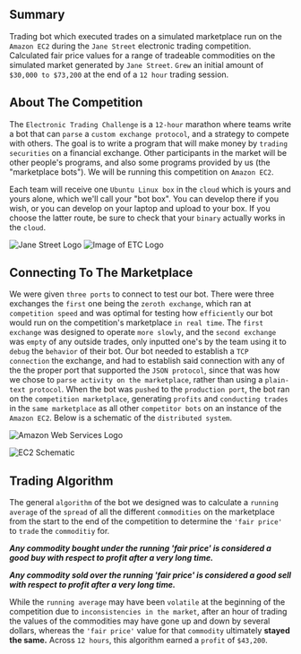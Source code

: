 ## Summary
Trading bot which executed trades on a simulated marketplace run on the `Amazon EC2` during the `Jane Street` electronic trading competition. Calculated fair price values for a range of tradeable commodities on the simulated market generated by `Jane Street`. `Grew` an initial amount of `$30,000 to $73,200` at the end of a `12 hour` trading session.

## About The Competition
The `Electronic Trading Challenge` is a `12-hour` marathon where teams write a bot that can `parse` a `custom exchange protocol`, and a strategy to compete with others. The goal is to write a program that will make money by `trading securities` on a financial exchange. Other participants in the market will be other people's programs, and also some programs provided by us (the "marketplace bots"). We will be running this competition on `Amazon EC2`.

Each team will receive one `Ubuntu Linux box` in the `cloud` which is yours and yours alone, which we'll call your "bot box". You can develop there if you wish, or you can develop on your laptop and upload to your box. If you choose the latter route, be sure to check that your `binary` actually works in the `cloud`.

![Jane Street Logo](https://i.imgur.com/Thqrmo5.jpg?raw=true) ![Image of ETC Logo](https://i.imgur.com/wcc6BgL.png?raw=true)


## Connecting To The Marketplace
We were given `three ports` to connect to test our bot. There were three exchanges the `first` one being the `zeroth exchange`, which ran at `competition speed` and was optimal for testing how `efficiently` our bot would run on the competition's marketplace `in real time`. The `first exchange` was designed to operate `more slowly`, and the `second exchange` was `empty` of any outside trades, only inputted one's by the team using it to `debug` the `behavior` of their bot. Our bot needed to establish a `TCP connection` the exchange, and had to establish said connection with any of the the proper port that supported the `JSON protocol`, since that was how we chose to `parse activity on the marketplace`, rather than using a `plain-text protocol`. When the bot was `pushed` to the `production port`, the bot ran on the `competition marketplace`, generating `profits` and `conducting trades` in the `same marketplace` as all other `competitor bots` on an instance of the `Amazon EC2`. Below is a schematic of the `distributed system`.

![Amazon Web Services Logo](https://i.imgur.com/LXZKCvZ.png?raw=true)

![EC2 Schematic](https://i.imgur.com/tagMefL.png?raw=true)


## Trading Algorithm
The general `algorithm` of the bot we designed was to calculate a `running average` of the `spread` of all the different `commodities` on the marketplace from the start to the end of the competition to determine the `'fair price'` to `trade` the `commoditiy` for. 

**_Any commodity bought under the running 'fair price' is considered a good buy with respect to profit after a very long time._**

**_Any commodity sold over the running 'fair price' is considered a good sell with respect to profit after a very long time._**

While the `running average` may have been `volatile` at the beginning of the competition due to `inconsistencies in the market`, after an hour of trading the values of the commodities may have gone up and down by several dollars, whereas the `'fair price'` value for that `commodity` ultimately **stayed the same.** Across `12 hours`, this algorithm earned a `profit` of `$43,200`.



